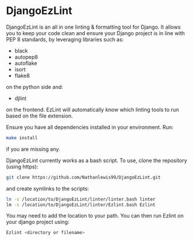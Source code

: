 # DjangoEzLint

DjangoEzLint is an all in one linting & formatting tool for Django.
It allows you to keep your code clean and ensure your Django project
is in line with PEP 8 standards, by leveraging libraries such as:

- black
- autopep8
- autoflake
- isort
- flake8

on the python side and:

- djlint

on the frontend. EzLint will automatically know which linting tools to run based on the file extension.

Ensure you have all dependencies installed in your environment.
Run:
```bash
make install
```
if you are missing any.

DjangoEzLint currently works as a bash script. To use, clone the repository (using https):
```bash
git clone https://github.com/Nathanlewis99/DjangoEzLint.git
```
and create symlinks to the scripts:

```bash
ln -s /location/to/DjangoEzLint/linter/linter.bash linter
lm -s /location/to/DjangoEzLint/linter/Ezlint.bash Ezlint
```
You may need to add the location to your path. You can then run Ezlint on your
django project using:
```bash
Ezlint <directory or filename>
```
